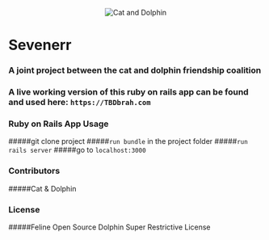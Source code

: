 <!-- ![alt tag](http://i.giphy.com/Te0TnMHZcoQcE.gif) -->
<p align="center">
  <img src="http://i.giphy.com/Te0TnMHZcoQcE.gif" alt="Cat and Dolphin"/>
</p>

# Sevenerr

### A joint project between the cat and dolphin friendship coalition

### A live working version of this ruby on rails app can be found and used here: `https://TBDbrah.com`

### Ruby on Rails App Usage

#####git clone project
#####`run bundle` in the project folder
#####`run rails server`
#####go to `localhost:3000`

### Contributors
#####Cat & Dolphin

### License
#####Feline Open Source Dolphin Super Restrictive License
